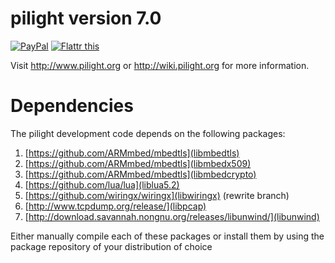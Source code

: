 pilight version 7.0
=======
<a class="donate" href="https://www.paypal.com/cgi-bin/webscr?cmd=_donations&business=curlymoo1%40gmail%2ecom&lc=US&item_name=curlymoo&no_note=0&currency_code=USD&bn=PP%2dDonationsBF%3abtn_donate_SM%2egif%3aNonHostedGuest" target="_blank">
<img alt="PayPal" title="PayPal" border="0" src="https://www.paypalobjects.com/en_US/i/btn/btn_donate_SM.gif" style="max-width:100%;"></a>
<a href="https://flattr.com/submit/auto?user_id=pilight&url=http%3A%2F%2Fwww.pilight.org" target="_blank"><img src="http://api.flattr.com/button/flattr-badge-large.png" alt="Flattr this" title="Flattr this" border="0"></a>

Visit http://www.pilight.org or http://wiki.pilight.org for more information.

# Dependencies
The pilight development code depends on the following packages:

1. [https://github.com/ARMmbed/mbedtls](libmbedtls)
2. [https://github.com/ARMmbed/mbedtls](libmbedx509)
3. [https://github.com/ARMmbed/mbedtls](libmbedcrypto)
4. [https://github.com/lua/lua](liblua5.2)
5. [https://github.com/wiringx/wiringx](libwiringx) (rewrite branch)
6. [http://www.tcpdump.org/release/](libpcap)
7. [http://download.savannah.nongnu.org/releases/libunwind/](libunwind)

Either manually compile each of these packages or install them by using the package repository of your distribution of choice
